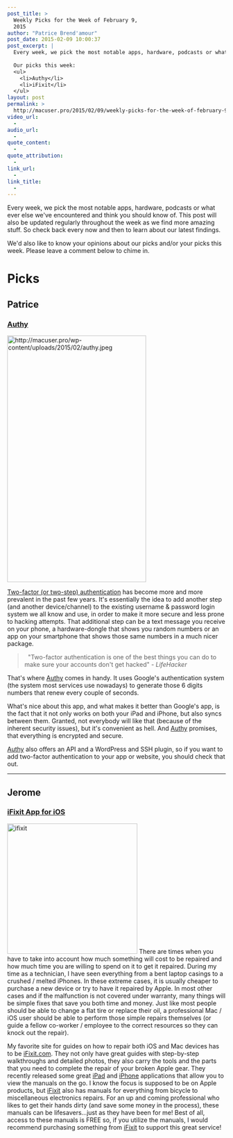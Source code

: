 ```yaml
---
post_title: >
  Weekly Picks for the Week of February 9,
  2015
author: "Patrice Brend'amour"
post_date: 2015-02-09 10:00:37
post_excerpt: |
  Every week, we pick the most notable apps, hardware, podcasts or what ever else we've encountered and think you should know of. This post will also be updated regularly throughout the week as we find more amazing stuff. So check back every now and then to learn about our latest findings.
  
  Our picks this week:
  <ul>
  	<li>Authy</li>
  	<li>iFixit</li>
  </ul>
layout: post
permalink: >
  http://macuser.pro/2015/02/09/weekly-picks-for-the-week-of-february-9-2015/
video_url:
  - 
audio_url:
  - 
quote_content:
  - 
quote_attribution:
  - 
link_url:
  - 
link_title:
  - 
---
```

Every week, we pick the most notable apps, hardware, podcasts or what ever else we've encountered and think you should know of. This post will also be updated regularly throughout the week as we find more amazing stuff. So check back every now and then to learn about our latest findings.

We'd also like to know your opinions about our picks and/or your picks this week. Please leave a comment below to chime in.

# Picks

## Patrice

### [Authy][aut]

[<img class="size-full wp-image-309" src="http://macuser.pro/wp-content/uploads/2015/02/authy.jpeg" alt="http://macuser.pro/wp-content/uploads/2015/02/authy.jpeg" width="320" height="568" />][autIMG]

[Two-factor (or two-step) authentication][2fa] has become more and more prevalent in the past few years. It's essentially the idea to add another step (and another device/channel) to the existing username &amp; password login system we all know and use, in order to make it more secure and less prone to hacking attempts. That additional step can be a text message you receive on your phone, a hardware-dongle that shows you random numbers or an app on your smartphone that shows those same numbers in a much nicer package.

>  "Two-factor authentication is one of the best things you can do to make sure your accounts don't get hacked" - *LifeHacker*

That's where [Authy][aut] comes in handy. It uses Google's authentication system (the system most services use nowadays) to generate those 6 digits numbers that renew every couple of seconds.

What's nice about this app, and what makes it better than Google's app, is the fact that it not only works on both your iPad and iPhone, but also syncs between them. Granted, not everybody will like that (because of the inherent security issues), but it's convenient as hell. And [Authy][aut] promises, that everything is encrypted and secure.

[Authy][aut] also offers an API and a WordPress and SSH plugin, so if you want to add two-factor authentication to your app or website, you should check that out.

***

## Jerome

### [iFixit App for iOS][1]

[<img class="alignleft size-medium wp-image-310" src="http://macuser.pro/wp-content/uploads/2015/02/ifixit-300x300.png" alt="ifixit" width="300" height="300" />][ifi]
There are times when you have to take into account how much something will cost to be repaired and how much time you are willing to spend on it to get it repaired. During my time as a technician, I have seen everything from a bent laptop casings to a crushed / melted iPhones. In these extreme cases, it is usually cheaper to purchase a new device or try to have it repaired by Apple. In most other cases and if the malfunction is not covered under warranty, many things will be simple fixes that save you both time and money. Just like most people should be able to change a flat tire or replace their oil, a professional Mac / iOS user should be able to perform those simple repairs themselves (or guide a fellow co-worker / employee to the correct resources so they can knock out the repair).

My favorite site for guides on how to repair both iOS and Mac devices has to be [iFixit.com][1]. They not only have great guides with step-by-step walkthroughs and detailed photos, they also carry the tools and the parts that you need to complete the repair of your broken Apple gear. They recently released some great [iPad][3] and [iPhone][2] applications that allow you to view the manuals on the go. I know the focus is supposed to be on Apple products, but [iFixit][1] also has manuals for everything from bicycle to miscellaneous electronics repairs. For an up and coming professional who likes to get their hands dirty (and save some money in the process), these manuals can be lifesavers...just as they have been for me! Best of all, access to these manuals is FREE so, if you utilize the manuals, I would recommend purchasing something from [iFixit][1] to support this great service!

[1]: https://www.ifixit.com "ifixit.com website"
[2]: https://itunes.apple.com/us/app/ifixit-repair-manual/id407417097?mt=8&amp;uo=4&amp;at=1l3v3UY "ifixit.com iPhone app"
[3]: https://itunes.apple.com/us/app/ifixit-repair-manual/id407417097?mt=8&amp;uo=4&amp;at=1l3v3UY "ifixit.com ipad app"
[ifi]: http://macuser.pro/wp-content/uploads/2015/02/ifixit.png "iFixit"
[2fa]: https://www.authy.com/what-is-two-factor-authentication "What is Two-factor authentication"
[aut]: https://itunes.apple.com/us/app/authy/id494168017?mt=8&amp;uo=4&amp;at=1l3vb3F "Authy for iOS"
[autIMG]: http://macuser.pro/wp-content/uploads/2015/02/authy.jpeg
